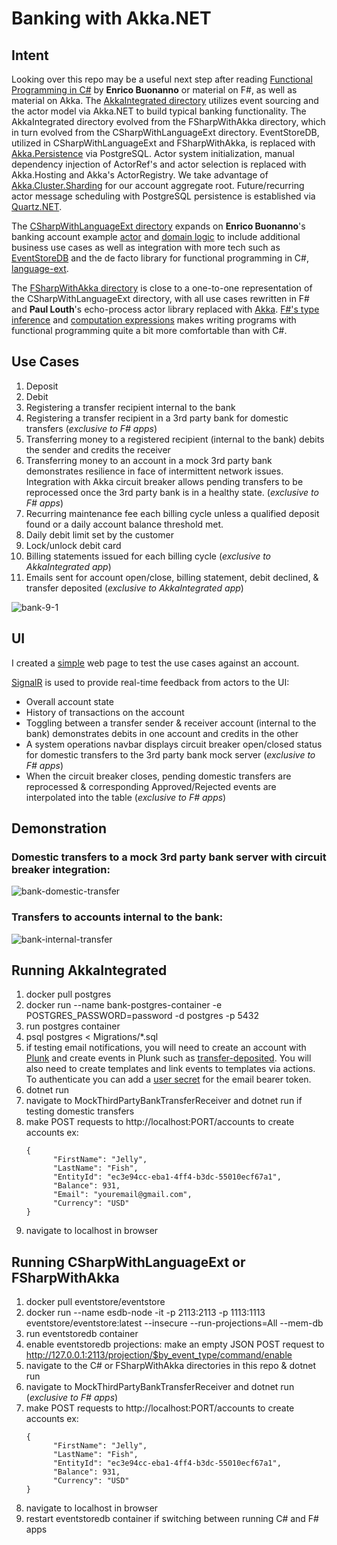 # Banking with Akka.NET

## Intent
Looking over this repo may be a useful next step after reading [Functional Programming in C#](https://www.manning.com/books/functional-programming-in-c-sharp-second-edition)
by **Enrico Buonanno** or material on F#, as well as material on Akka.  The [AkkaIntegrated directory](https://github.com/danne931/akka-dotnet-bank/tree/main/AkkaIntegrated) utilizes event sourcing and the actor model via Akka.NET to build typical banking functionality.  The AkkaIntegrated directory evolved from the FSharpWithAkka directory, which in turn evolved from the CSharpWithLanguageExt directory.  EventStoreDB, utilized in CSharpWithLanguageExt and FSharpWithAkka, is replaced with [Akka.Persistence](https://getakka.net/articles/persistence/architecture.html) via PostgreSQL.  Actor system initialization, manual dependency injection of ActorRef's and actor selection is replaced with Akka.Hosting and Akka's ActorRegistry.  We take advantage of [Akka.Cluster.Sharding](https://getakka.net/articles/clustering/cluster-sharding.html) for our account aggregate root.  Future/recurring actor message scheduling with PostgreSQL persistence is established via [Quartz.NET](https://www.quartz-scheduler.net/).

The [CSharpWithLanguageExt directory](https://github.com/danne931/akka-dotnet-bank/tree/main/CSharpWithLanguageExt) expands on **Enrico Buonanno**'s banking account example [actor](https://github.com/la-yumba/functional-csharp-code-2/blob/master/Examples/Chapter19/Boc/AccountProcess.cs)
and [domain logic](https://github.com/la-yumba/functional-csharp-code-2/blob/master/Examples/Chapter13/Domain/Account.cs) to include
additional business use cases as well as integration with more tech such as [EventStoreDB](https://www.eventstore.com/eventstoredb) and the
de facto library for functional programming in C#, [language-ext](https://github.com/louthy/language-ext).

The [FSharpWithAkka directory](https://github.com/danne931/akka-dotnet-bank/tree/main/FSharpWithAkka) is close to a one-to-one representation of the CSharpWithLanguageExt directory, with all use cases rewritten in F# and **Paul Louth**'s echo-process actor library replaced with [Akka](https://github.com/akkadotnet/akka.net).  [F#'s type inference](https://learn.microsoft.com/en-us/dotnet/fsharp/language-reference/type-inference) and [computation expressions](https://learn.microsoft.com/en-us/dotnet/fsharp/language-reference/computation-expressions) makes writing programs with functional programming quite a bit more comfortable than with C#.

## Use Cases
1. Deposit
2. Debit
3. Registering a transfer recipient internal to the bank
4. Registering a transfer recipient in a 3rd party bank for domestic transfers (*exclusive to F# apps*)
5. Transferring money to a registered recipient (internal to the bank) debits the sender and credits the receiver
6. Transferring money to an account in a mock 3rd party bank demonstrates resilience in face of intermittent network issues.  Integration with Akka circuit breaker allows pending transfers to be reprocessed once the 3rd party bank is in a healthy state.  (*exclusive to F# apps*)
7. Recurring maintenance fee each billing cycle unless a qualified deposit found or a daily account balance threshold met.
8. Daily debit limit set by the customer
9. Lock/unlock debit card
10. Billing statements issued for each billing cycle (*exclusive to AkkaIntegrated app*)
11. Emails sent for account open/close, billing statement, debit declined, & transfer deposited (*exclusive to AkkaIntegrated app*)

![bank-9-1](https://github.com/danne931/akka-dotnet-bank/assets/4181901/b9d0a710-7ef6-43f2-8ac7-4580746f8853)

## UI
I created a [simple](https://github.com/danne931/akka-dotnet-bank/blob/main/AkkaIntegrated/wwwroot/js/account.js)
web page to test the use cases against an account.

[SignalR](https://dotnet.microsoft.com/en-us/apps/aspnet/signalr) is used to provide real-time feedback from actors to the UI:
- Overall account state
- History of transactions on the account
- Toggling between a transfer sender & receiver account (internal to the bank) demonstrates debits in one account and credits in the other
- A system operations navbar displays circuit breaker open/closed status for domestic transfers to the 3rd party bank mock server (*exclusive to F# apps*)
- When the circuit breaker closes, pending domestic transfers are reprocessed & corresponding Approved/Rejected events are interpolated into the table (*exclusive to F# apps*)

## Demonstration
### Domestic transfers to a mock 3rd party bank server with circuit breaker integration:
![bank-domestic-transfer](https://github.com/danne931/akka-dotnet-bank/assets/4181901/0c504ddd-8b56-4bcb-9001-107f4833e3d1)
### Transfers to accounts internal to the bank:
![bank-internal-transfer](https://github.com/danne931/akka-dotnet-bank/assets/4181901/fd71e49f-f08b-4af1-9a64-3bac96490d98)

## Running AkkaIntegrated
1. docker pull postgres
2. docker run --name bank-postgres-container -e POSTGRES_PASSWORD=password -d postgres -p 5432
3. run postgres container
4. psql postgres < Migrations/*.sql
5. if testing email notifications, you will need to create an account with [Plunk](https://app.useplunk.com/) and create events in Plunk such as [transfer-deposited](https://github.com/danne931/akka-dotnet-bank/blob/main/AkkaIntegrated/Notifications/EmailActor.fs#L70C14-L70C14).  You will also need to create templates and link events to templates via actions.  To authenticate you can add a [user secret](https://github.com/danne931/akka-dotnet-bank/blob/main/AkkaIntegrated/Lib/Config.fs#L342C39-L342C39) for the email bearer token.
6. dotnet run
7. navigate to MockThirdPartyBankTransferReceiver and dotnet run if testing domestic transfers
8. make POST requests to http://localhost:PORT/accounts to create accounts ex:
    ```
    {
	      "FirstName": "Jelly",
	      "LastName": "Fish",
	      "EntityId": "ec3e94cc-eba1-4ff4-b3dc-55010ecf67a1",
	      "Balance": 931,
          "Email": "youremail@gmail.com",
	      "Currency": "USD"
    }
    ```
9. navigate to localhost in browser

## Running CSharpWithLanguageExt or FSharpWithAkka
1. docker pull eventstore/eventstore
2. docker run --name esdb-node -it -p 2113:2113 -p 1113:1113 eventstore/eventstore:latest --insecure --run-projections=All --mem-db
3. run eventstoredb container
4. enable eventstoredb projections: make an empty JSON POST request to http://127.0.0.1:2113/projection/$by_event_type/command/enable
5. navigate to the C# or FSharpWithAkka directories in this repo & dotnet run
6. navigate to MockThirdPartyBankTransferReceiver and dotnet run (*exclusive to F# apps*)
7. make POST requests to http://localhost:PORT/accounts to create accounts ex:
    ```
    {
	      "FirstName": "Jelly",
	      "LastName": "Fish",
	      "EntityId": "ec3e94cc-eba1-4ff4-b3dc-55010ecf67a1",
	      "Balance": 931,
	      "Currency": "USD"
    }
    ```
8. navigate to localhost in browser
9. restart eventstoredb container if switching between running C# and F# apps
